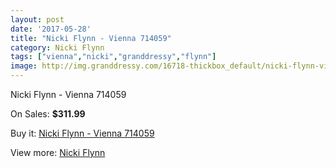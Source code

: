 ```yaml
---
layout: post
date: '2017-05-28'
title: "Nicki Flynn - Vienna 714059"
category: Nicki Flynn
tags: ["vienna","nicki","granddressy","flynn"]
image: http://img.granddressy.com/16718-thickbox_default/nicki-flynn-vienna-714059.jpg
---
```

Nicki Flynn - Vienna 714059

On Sales: **$311.99**
<a href="https://www.granddressy.com/en/nicki-flynn/15722-nicki-flynn-vienna-714059.html"><amp-img layout="responsive" width="600" height="600" src="//img.granddressy.com/16718-thickbox_default/nicki-flynn-vienna-714059.jpg" alt="Nicki Flynn - Vienna 714059 0" /></a>

Buy it: [Nicki Flynn - Vienna 714059](https://www.granddressy.com/en/nicki-flynn/15722-nicki-flynn-vienna-714059.html "Nicki Flynn - Vienna 714059")

View more: [Nicki Flynn](https://www.granddressy.com/en/352-nicki-flynn "Nicki Flynn")